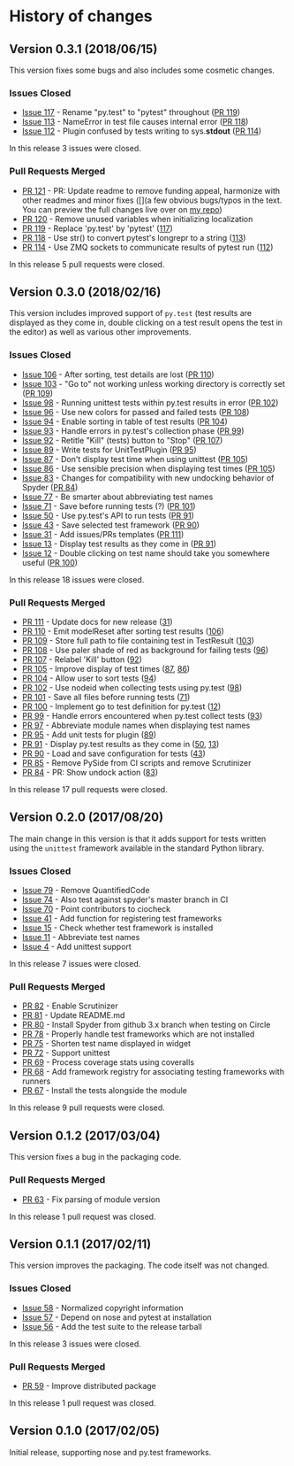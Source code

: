# History of changes

## Version 0.3.1 (2018/06/15)

This version fixes some bugs and also includes some cosmetic changes.

### Issues Closed

* [Issue 117](https://github.com/spyder-ide/spyder-unittest/issues/117) - Rename "py.test" to "pytest" throughout ([PR 119](https://github.com/spyder-ide/spyder-unittest/pull/119))
* [Issue 113](https://github.com/spyder-ide/spyder-unittest/issues/113) - NameError in test file causes internal error ([PR 118](https://github.com/spyder-ide/spyder-unittest/pull/118))
* [Issue 112](https://github.com/spyder-ide/spyder-unittest/issues/112) - Plugin confused by tests writing to sys.__stdout__ ([PR 114](https://github.com/spyder-ide/spyder-unittest/pull/114))

In this release 3 issues were closed.

### Pull Requests Merged

* [PR 121](https://github.com/spyder-ide/spyder-unittest/pull/121) - PR: Update readme to remove funding appeal, harmonize with other readmes and minor fixes ([](a few obvious bugs/typos in the text. You can preview the full changes live over on [my repo](https://github.com/CAM-Gerlach/spyder-unittest/blob/update-readme/issues/))
* [PR 120](https://github.com/spyder-ide/spyder-unittest/pull/120) - Remove unused variables when initializing localization
* [PR 119](https://github.com/spyder-ide/spyder-unittest/pull/119) - Replace 'py.test' by 'pytest' ([117](https://github.com/spyder-ide/spyder-unittest/issues/117))
* [PR 118](https://github.com/spyder-ide/spyder-unittest/pull/118) - Use str() to convert pytest's longrepr to a string ([113](https://github.com/spyder-ide/spyder-unittest/issues/113))
* [PR 114](https://github.com/spyder-ide/spyder-unittest/pull/114) - Use ZMQ sockets to communicate results of pytest run ([112](https://github.com/spyder-ide/spyder-unittest/issues/112))

In this release 5 pull requests were closed.

## Version 0.3.0 (2018/02/16)

This version includes improved support of `py.test` (test results are displayed as they come in, double clicking on a test result opens the test in the editor) as well as various other improvements.

### Issues Closed

* [Issue 106](https://github.com/spyder-ide/spyder-unittest/issues/106) - After sorting, test details are lost ([PR 110](https://github.com/spyder-ide/spyder-unittest/pull/110))
* [Issue 103](https://github.com/spyder-ide/spyder-unittest/issues/103) - "Go to" not working unless working directory is correctly set ([PR 109](https://github.com/spyder-ide/spyder-unittest/pull/109))
* [Issue 98](https://github.com/spyder-ide/spyder-unittest/issues/98) - Running unittest tests within py.test results in error ([PR 102](https://github.com/spyder-ide/spyder-unittest/pull/102))
* [Issue 96](https://github.com/spyder-ide/spyder-unittest/issues/96) - Use new colors for passed and failed tests ([PR 108](https://github.com/spyder-ide/spyder-unittest/pull/108))
* [Issue 94](https://github.com/spyder-ide/spyder-unittest/issues/94) - Enable sorting in table of test results ([PR 104](https://github.com/spyder-ide/spyder-unittest/pull/104))
* [Issue 93](https://github.com/spyder-ide/spyder-unittest/issues/93) - Handle errors in py.test's collection phase ([PR 99](https://github.com/spyder-ide/spyder-unittest/pull/99))
* [Issue 92](https://github.com/spyder-ide/spyder-unittest/issues/92) - Retitle "Kill" (tests) button to "Stop" ([PR 107](https://github.com/spyder-ide/spyder-unittest/pull/107))
* [Issue 89](https://github.com/spyder-ide/spyder-unittest/issues/89) - Write tests for UnitTestPlugin ([PR 95](https://github.com/spyder-ide/spyder-unittest/pull/95))
* [Issue 87](https://github.com/spyder-ide/spyder-unittest/issues/87) - Don't display test time when using unittest ([PR 105](https://github.com/spyder-ide/spyder-unittest/pull/105))
* [Issue 86](https://github.com/spyder-ide/spyder-unittest/issues/86) - Use sensible precision when displaying test times ([PR 105](https://github.com/spyder-ide/spyder-unittest/pull/105))
* [Issue 83](https://github.com/spyder-ide/spyder-unittest/issues/83) - Changes for compatibility with new undocking behavior of Spyder ([PR 84](https://github.com/spyder-ide/spyder-unittest/pull/84))
* [Issue 77](https://github.com/spyder-ide/spyder-unittest/issues/77) - Be smarter about abbreviating test names
* [Issue 71](https://github.com/spyder-ide/spyder-unittest/issues/71) - Save before running tests (?) ([PR 101](https://github.com/spyder-ide/spyder-unittest/pull/101))
* [Issue 50](https://github.com/spyder-ide/spyder-unittest/issues/50) - Use py.test's API to run tests ([PR 91](https://github.com/spyder-ide/spyder-unittest/pull/91))
* [Issue 43](https://github.com/spyder-ide/spyder-unittest/issues/43) - Save selected test framework ([PR 90](https://github.com/spyder-ide/spyder-unittest/pull/90))
* [Issue 31](https://github.com/spyder-ide/spyder-unittest/issues/31) - Add issues/PRs templates ([PR 111](https://github.com/spyder-ide/spyder-unittest/pull/111))
* [Issue 13](https://github.com/spyder-ide/spyder-unittest/issues/13) - Display test results as they come in ([PR 91](https://github.com/spyder-ide/spyder-unittest/pull/91))
* [Issue 12](https://github.com/spyder-ide/spyder-unittest/issues/12) - Double clicking on test name should take you somewhere useful ([PR 100](https://github.com/spyder-ide/spyder-unittest/pull/100))

In this release 18 issues were closed.

### Pull Requests Merged

* [PR 111](https://github.com/spyder-ide/spyder-unittest/pull/111) - Update docs for new release ([31](https://github.com/spyder-ide/spyder-unittest/issues/31))
* [PR 110](https://github.com/spyder-ide/spyder-unittest/pull/110) - Emit modelReset after sorting test results ([106](https://github.com/spyder-ide/spyder-unittest/issues/106))
* [PR 109](https://github.com/spyder-ide/spyder-unittest/pull/109) - Store full path to file containing test in TestResult ([103](https://github.com/spyder-ide/spyder-unittest/issues/103))
* [PR 108](https://github.com/spyder-ide/spyder-unittest/pull/108) - Use paler shade of red as background for failing tests ([96](https://github.com/spyder-ide/spyder-unittest/issues/96))
* [PR 107](https://github.com/spyder-ide/spyder-unittest/pull/107) - Relabel 'Kill' button ([92](https://github.com/spyder-ide/spyder-unittest/issues/92))
* [PR 105](https://github.com/spyder-ide/spyder-unittest/pull/105) - Improve display of test times ([87](https://github.com/spyder-ide/spyder-unittest/issues/87), [86](https://github.com/spyder-ide/spyder-unittest/issues/86))
* [PR 104](https://github.com/spyder-ide/spyder-unittest/pull/104) - Allow user to sort tests ([94](https://github.com/spyder-ide/spyder-unittest/issues/94))
* [PR 102](https://github.com/spyder-ide/spyder-unittest/pull/102) - Use nodeid when collecting tests using py.test ([98](https://github.com/spyder-ide/spyder-unittest/issues/98))
* [PR 101](https://github.com/spyder-ide/spyder-unittest/pull/101) - Save all files before running tests ([71](https://github.com/spyder-ide/spyder-unittest/issues/71))
* [PR 100](https://github.com/spyder-ide/spyder-unittest/pull/100) - Implement go to test definition for py.test ([12](https://github.com/spyder-ide/spyder-unittest/issues/12))
* [PR 99](https://github.com/spyder-ide/spyder-unittest/pull/99) - Handle errors encountered when py.test collect tests ([93](https://github.com/spyder-ide/spyder-unittest/issues/93))
* [PR 97](https://github.com/spyder-ide/spyder-unittest/pull/97) - Abbreviate module names when displaying test names
* [PR 95](https://github.com/spyder-ide/spyder-unittest/pull/95) - Add unit tests for plugin ([89](https://github.com/spyder-ide/spyder-unittest/issues/89))
* [PR 91](https://github.com/spyder-ide/spyder-unittest/pull/91) - Display py.test results as they come in ([50](https://github.com/spyder-ide/spyder-unittest/issues/50), [13](https://github.com/spyder-ide/spyder-unittest/issues/13))
* [PR 90](https://github.com/spyder-ide/spyder-unittest/pull/90) - Load and save configuration for tests ([43](https://github.com/spyder-ide/spyder-unittest/issues/43))
* [PR 85](https://github.com/spyder-ide/spyder-unittest/pull/85) - Remove PySide from CI scripts and remove Scrutinizer
* [PR 84](https://github.com/spyder-ide/spyder-unittest/pull/84) - PR: Show undock action ([83](https://github.com/spyder-ide/spyder-unittest/issues/83))

In this release 17 pull requests were closed.


## Version 0.2.0 (2017/08/20)

The main change in this version is that it adds support for tests written 
using the `unittest` framework available in the standard Python library.

### Issues Closed

* [Issue 79](https://github.com/spyder-ide/spyder-unittest/issues/79) - Remove QuantifiedCode
* [Issue 74](https://github.com/spyder-ide/spyder-unittest/issues/74) - Also test against spyder's master branch in CI
* [Issue 70](https://github.com/spyder-ide/spyder-unittest/issues/70) - Point contributors to ciocheck
* [Issue 41](https://github.com/spyder-ide/spyder-unittest/issues/41) - Add function for registering test frameworks
* [Issue 15](https://github.com/spyder-ide/spyder-unittest/issues/15) - Check whether test framework is installed
* [Issue 11](https://github.com/spyder-ide/spyder-unittest/issues/11) - Abbreviate test names
* [Issue 4](https://github.com/spyder-ide/spyder-unittest/issues/4) - Add unittest support

In this release 7 issues were closed.

### Pull Requests Merged

* [PR 82](https://github.com/spyder-ide/spyder-unittest/pull/82) - Enable Scrutinizer
* [PR 81](https://github.com/spyder-ide/spyder-unittest/pull/81) - Update README.md
* [PR 80](https://github.com/spyder-ide/spyder-unittest/pull/80) - Install Spyder from github 3.x branch when testing on Circle
* [PR 78](https://github.com/spyder-ide/spyder-unittest/pull/78) - Properly handle test frameworks which are not installed
* [PR 75](https://github.com/spyder-ide/spyder-unittest/pull/75) - Shorten test name displayed in widget
* [PR 72](https://github.com/spyder-ide/spyder-unittest/pull/72) - Support unittest
* [PR 69](https://github.com/spyder-ide/spyder-unittest/pull/69) - Process coverage stats using coveralls
* [PR 68](https://github.com/spyder-ide/spyder-unittest/pull/68) - Add framework registry for associating testing frameworks with runners
* [PR 67](https://github.com/spyder-ide/spyder-unittest/pull/67) - Install the tests alongside the module

In this release 9 pull requests were closed.


## Version 0.1.2 (2017/03/04)

This version fixes a bug in the packaging code.

### Pull Requests Merged

* [PR 63](https://github.com/spyder-ide/spyder-unittest/pull/63) - Fix parsing of module version

In this release 1 pull request was closed.


## Version 0.1.1 (2017/02/11)

This version improves the packaging. The code itself was not changed. 

### Issues Closed

* [Issue 58](https://github.com/spyder-ide/spyder-unittest/issues/58) - Normalized copyright information
* [Issue 57](https://github.com/spyder-ide/spyder-unittest/issues/57) - Depend on nose and pytest at installation
* [Issue 56](https://github.com/spyder-ide/spyder-unittest/issues/56) - Add the test suite to the release tarball

In this release 3 issues were closed.

### Pull Requests Merged

* [PR 59](https://github.com/spyder-ide/spyder-unittest/pull/59) - Improve distributed package

In this release 1 pull request was closed.


## Version 0.1.0 (2017/02/05)

Initial release, supporting nose and py.test frameworks.

